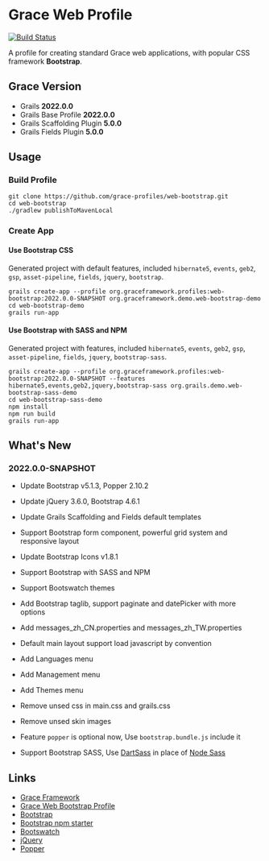 # Grace Web Profile

[![Build Status](https://github.com/grace-profiles/web-bootstrap/workflows/Grace%20CI/badge.svg)](https://github.com/grace-profiles/web-bootstrap/actions)

A profile for creating standard Grace web applications, with popular CSS framework **Bootstrap**.

## Grace Version

- Grails **2022.0.0**
- Grails Base Profile **2022.0.0**
- Grails Scaffolding Plugin **5.0.0**
- Grails Fields Plugin **5.0.0**

## Usage

### Build Profile

```
git clone https://github.com/grace-profiles/web-bootstrap.git
cd web-bootstrap
./gradlew publishToMavenLocal
```

### Create App

#### Use Bootstrap CSS

Generated project with default features, included `hibernate5`, `events`, `geb2`, `gsp`, `asset-pipeline`, `fields`, `jquery`, `bootstrap`.

```
grails create-app --profile org.graceframework.profiles:web-bootstrap:2022.0.0-SNAPSHOT org.graceframework.demo.web-bootstrap-demo
cd web-bootstrap-demo
grails run-app
```

#### Use Bootstrap with SASS and NPM

Generated project with features, included `hibernate5`, `events`, `geb2`, `gsp`, `asset-pipeline`, `fields`, `jquery`, `bootstrap-sass`.

```
grails create-app --profile org.graceframework.profiles:web-bootstrap:2022.0.0-SNAPSHOT --features hibernate5,events,geb2,jquery,bootstrap-sass org.grails.demo.web-bootstrap-sass-demo
cd web-bootstrap-sass-demo
npm install
npm run build
grails run-app
```

## What's New

### 2022.0.0-SNAPSHOT

* Update Bootstrap v5.1.3, Popper 2.10.2
* Update jQuery 3.6.0, Bootstrap 4.6.1
* Update Grails Scaffolding and Fields default templates
* Support Bootstrap form component, powerful grid system and responsive layout
* Update Bootstrap Icons v1.8.1

* Support Bootstrap with SASS and NPM
* Support Bootswatch themes
* Add Bootstrap taglib, support paginate and datePicker with more options
* Add messages_zh_CN.properties and messages_zh_TW.properties
* Default main layout support load javascript by convention
* Add Languages menu
* Add Management menu
* Add Themes menu
* Remove unsed css in main.css and grails.css
* Remove unsed skin images
* Feature `popper` is optional now, Use `bootstrap.bundle.js` include it
* Support Bootstrap SASS, Use [DartSass](https://sass-lang.com/dart-sass) in place of [Node Sass](https://sass-lang.com/blog/libsass-is-deprecated)


## Links

- [Grace Framework](https://github.com/graceframework/grace-framework)
- [Grace Web Bootstrap Profile](https://github.com/grace-profiles/web-bootstrap)
- [Bootstrap](https://getbootstrap.com)
- [Bootstrap npm starter](https://github.com/twbs/bootstrap-npm-starter)
- [Bootswatch](https://bootswatch.com)
- [jQuery](https://jquery.com)
- [Popper](https://popper.js.org)